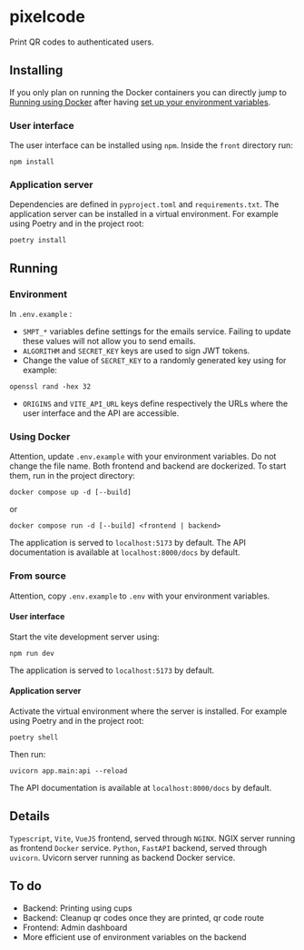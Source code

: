 # pixelcode

Print QR codes to authenticated users.

## Installing

If you only plan on running the Docker containers you can directly jump to [Running using Docker](#using-docker) after
having [set up your environment variables](#environment).

### User interface

The user interface can be installed using `npm`. Inside the `front` directory run:
```commandline
npm install
```
### Application server

Dependencies are defined in `pyproject.toml` and `requirements.txt`.
The application server can be installed in a virtual environment. For example using Poetry and in the project root:
```commandline
poetry install
```

## Running

### Environment
In `.env.example` :
- `SMPT_*` variables define settings for the emails service. Failing to update these values will not allow you to send emails.
- `ALGORITHM` and `SECRET_KEY` keys are used to sign JWT tokens.
- Change the value of `SECRET_KEY` to a randomly generated key using for example:
```commandline
openssl rand -hex 32
```
- `ORIGINS` and `VITE_API_URL` keys define respectively the URLs where the user interface and the API are accessible.

### Using Docker
Attention, update `.env.example` with your environment variables. Do not change the file name.
Both frontend and backend are dockerized. To start them, run in the project directory:
```commandline
docker compose up -d [--build]
```
or
```commandline
docker compose run -d [--build] <frontend | backend>
```
The application is served to `localhost:5173` by default.
The API documentation is available at `localhost:8000/docs` by default.

### From source
Attention, copy `.env.example` to `.env` with your environment variables.

#### User interface

Start the vite development server using:
```commandline
npm run dev
```
The application is served to `localhost:5173` by default.

#### Application server
Activate the virtual environment where the server is installed. For example using Poetry and in the project root:
```commandline
poetry shell
```
Then run:
```commandline
uvicorn app.main:api --reload
```
The API documentation is available at `localhost:8000/docs` by default.

## Details

`Typescript`, `Vite`, `VueJS` frontend, served through `NGINX`. NGIX server running as frontend `Docker` service.
`Python`, `FastAPI` backend, served through `uvicorn`. Uvicorn server running as backend Docker service.

## To do
- Backend: Printing using cups
- Backend: Cleanup qr codes once they are printed, qr code route
- Frontend: Admin dashboard
- More efficient use of environment variables on the backend
